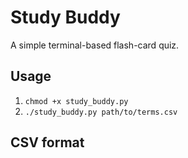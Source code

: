 # Study Buddy

A simple terminal-based flash-card quiz.

## Usage

1. `chmod +x study_buddy.py`  
2. `./study_buddy.py path/to/terms.csv`

## CSV format


